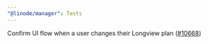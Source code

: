 ```yaml
---
"@linode/manager": Tests
---
```


Confirm UI flow when a user changes their Longview plan ([#10668](https://github.com/linode/manager/pull/10668))
